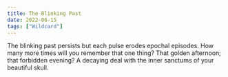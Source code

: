 ```yaml
---
title: The Blinking Past
date: 2022-06-15
tags: ["Wildcard"]
---
```


The blinking past persists but each pulse erodes epochal episodes. How many more times will you remember that one thing? That golden afternoon; that forbidden evening? A decaying deal with the inner sanctums of your beautiful skull.<!--x-->
